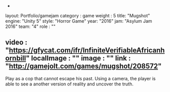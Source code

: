 -
layout: Portfolio/gamejam
category : game
weight : 5
title:  "Mugshot"
engine: "Unity 5"
style:  "Horror Game"
year:   "2016"
jam: 	"Asylum Jam 2016"
team: "4"
role : ""

video : "https://gfycat.com/ifr/InfiniteVerifiableAfricanhornbill"
localImage : ""
image : ""
link : "http://gamejolt.com/games/mugshot/208572"
---
Play as a cop that cannot escape his past. Using a camera, the player is able to see a another version of reality and uncover the truth.
